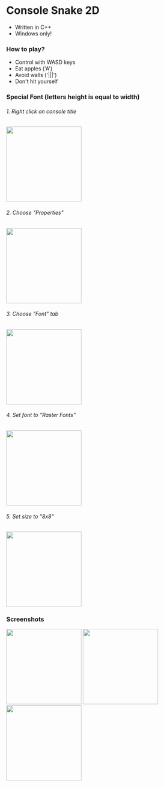 # Console Snake 2D
- Written in C++
- Windows only!
### How to play?
- Control with WASD keys
- Eat apples ('A')
- Avoid walls ('|||')
- Don't hit yourself
### Special Font (letters height is equal to width)
###### 1. Right click on console title
<img src="https://i.ibb.co/b25stwq/image.png" width="200" />

###### 2. Choose "Properties"
<img src="https://i.ibb.co/g6RM0w1/1.png" width="200" />

###### 3. Choose "Font" tab 
<img src="https://i.ibb.co/pQm70YH/2.png" width="200" />

###### 4. Set font to "Raster Fonts" 
<img src="https://i.ibb.co/zQRPdZD/3.png" width="200" />

###### 5. Set size to "8x8" 
<img src="https://i.ibb.co/MRG8zgY/4.png" width="200" />


### Screenshots
<img src="https://i.ibb.co/MRXwVfG/snake1.png" width="200" />     <img src="https://i.ibb.co/R3FZ3CP/snake2.png" width="200" />     <img src="https://i.ibb.co/1zRDgyV/snake3.png" width="200" />
